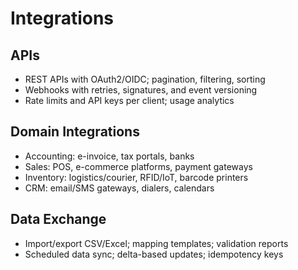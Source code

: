 # Integrations

## APIs
- REST APIs with OAuth2/OIDC; pagination, filtering, sorting
- Webhooks with retries, signatures, and event versioning
- Rate limits and API keys per client; usage analytics

## Domain Integrations
- Accounting: e-invoice, tax portals, banks
- Sales: POS, e-commerce platforms, payment gateways
- Inventory: logistics/courier, RFID/IoT, barcode printers
- CRM: email/SMS gateways, dialers, calendars

## Data Exchange
- Import/export CSV/Excel; mapping templates; validation reports
- Scheduled data sync; delta-based updates; idempotency keys

